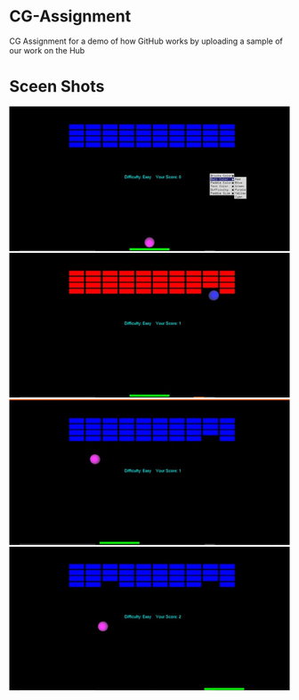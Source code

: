 # CG-Assignment
CG Assignment for a demo of how GitHub works by uploading a sample of our work on the Hub
# **Sceen Shots**
<img src="https://github.com/raksha-987/CG-Assignment/blob/master/image.jpeg">
<img src="https://github.com/raksha-987/CG-Assignment/blob/master/image%20(2).jpeg">
<img src="https://github.com/raksha-987/CG-Assignment/blob/master/image(3).jpeg">
<img src="https://github.com/raksha-987/CG-Assignment/blob/master/image1).jpeg">
